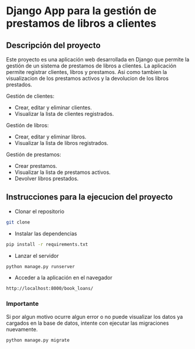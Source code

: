 # Django App para la gestión de prestamos de libros a clientes

## Descripción del proyecto

Este proyecto es una aplicación web desarrollada en Django que permite la gestión de un sistema de prestamos de libros a clientes. La aplicación permite registrar clientes, libros y prestamos. Asi como tambien la visualizacion de los prestamos activos y la devolucion de los libros prestados.

Gestión de clientes:

- Crear, editar y eliminar clientes.
- Visualizar la lista de clientes registrados.

Gestión de libros:

- Crear, editar y eliminar libros.
- Visualizar la lista de libros registrados.

Gestión de prestamos:

- Crear prestamos.
- Visualizar la lista de prestamos activos.
- Devolver libros prestados.

## Instrucciones para la ejecucion del proyecto

- Clonar el repositorio

```bash
git clone 
```

- Instalar las dependencias

```bash
pip install -r requirements.txt
```

- Lanzar el servidor

```bash
python manage.py runserver
```

- Acceder a la aplicación en el navegador

```bash
http://localhost:8000/book_loans/
```

### Importante

Si por algun motivo ocurre algun error o no puede visualizar los datos ya cargados en la base de datos, intente con ejecutar las migraciones nuevamente.

```bash
python manage.py migrate
```
